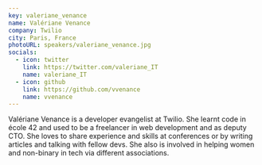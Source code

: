 ```yaml
---
key: valeriane_venance
name: Valériane Venance
company: Twilio
city: Paris, France
photoURL: speakers/valeriane_venance.jpg
socials:
  - icon: twitter
    link: https://twitter.com/valeriane_IT
    name: valeriane_IT
  - icon: github
    link: https://github.com/vvenance
    name: vvenance
---
```


Valériane Venance is a developer evangelist at Twilio. She learnt code in école 42 and used to be a freelancer in web development and as deputy CTO. She loves to share experience and skills at conferences or by writing articles and talking with fellow devs. She also is involved in helping women and non-binary in tech via different associations.